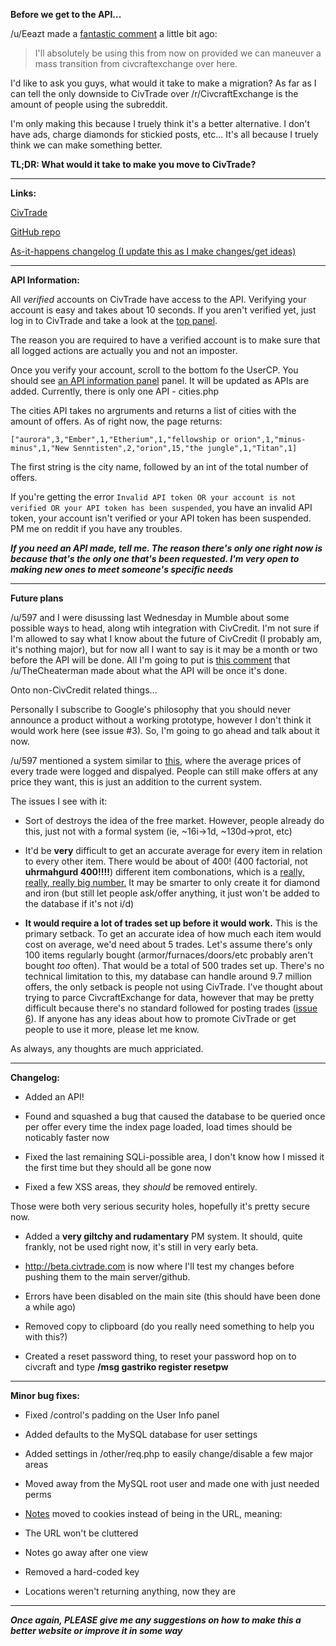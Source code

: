 **Before we get to the API...** 

/u/Eeazt made a [fantastic comment](https://www.reddit.com/r/Civcraft/comments/2l01n6/civtrade_is_now_open_source_last_30_hours_of/clqucvw) a little bit ago:

>I'll absolutely be using this from now on provided we can maneuver a mass transition from civcraftexchange over here.

I'd like to ask you guys, what would it take to make a migration? As far as I can tell the only downside to CivTrade over /r/CivcraftExchange is the amount of people using the subreddit.

I'm only making this because I truely think it's a better alternative. I don't have ads, charge diamonds for stickied posts, etc... It's all because I truely think we can make something better. 

**TL;DR: What would it take to make you move to CivTrade?**

----

**Links:**

[CivTrade](http://civtrade.com)

[GitHub repo](https://github.com/minicl55/civtrade)

[As-it-happens changelog (I update this as I make changes/get ideas)](https://github.com/minicl55/civtrade/issues)

----

**API Information:**

All *verified* accounts on CivTrade have access to the API. Verifying your account is easy and takes about 10 seconds. If you aren't verified yet, just log in to CivTrade and take a look at the [top panel](https://i.imgur.com/Cy3bjsO.png).

The reason you are required to have a verified account is to make sure that all logged actions are actually you and not an imposter.

Once you verify your account, scroll to the bottom fo the UserCP. You should see [an API information panel](http://i.imgur.com/2vmcB0I.png) panel. It will be updated as APIs are added. Currently, there is only one API - cities.php

The cities API takes no argruments and returns a list of cities with the amount of offers. As of right now, the page returns:

`["aurora",3,"Ember",1,"Etherium",1,"fellowship or orion",1,"minus-minus",1,"New Senntisten",2,"orion",15,"the jungle",1,"Titan",1]`

The first string is the city name, followed by an int of the total number of offers.

If you're getting the error `Invalid API token OR your account is not verified OR your API token has been suspended`, you have an invalid API token, your account isn't verified or your API token has been suspended. PM me on reddit if you have any troubles.

***If you need an API made, tell me. The reason there's only one right now is because that's the only one that's been requested. I'm very open to making new ones to meet someone's specific needs***

----
<a name="plans"></a>
**Future plans**

/u/597 and I were disussing last Wednesday in Mumble about some possible ways to head, along wtih integration with CivCredit. I'm not sure if I'm allowed to say what I know about the future of CivCredit (I probably am, it's nothing major), but for now all I want to say is it may be a month or two before the API will be done. All I'm going to put is [this comment](https://www.reddit.com/r/CivCredit/comments/2kdy2f/api_request/clu29ok) that /u/TheCheaterman made about what the API will be once it's done.

Onto non-CivCredit related things...

Personally I subscribe to Google's philosophy that you should never announce a product without a working prototype, however I don't think it would work here (see issue #3). So, I'm going to go ahead and talk about it now.

/u/597 mentioned a system similar to [this](https://eve-central.com/), where the average prices of every trade were logged and dispalyed. People can still make offers at any price they want, this is just an addition to the current system.

The issues I see with it:

- Sort of destroys the idea of the free market. However, people already do this, just not with a formal system (ie, ~16i->1d, ~130d->prot, etc)

- It'd be **very** difficult to get an accurate average for every item in relation to every other item. There would be about of 400! (400 factorial, not **uhrmahgurd 400!!!!**) different item combonations, which is a [really, really, really big number.](https://i.imgur.com/FukNFmO.png) It may be smarter to only create it for diamond and iron (but still let people ask/offer anything, it just won't be added to the database if it's not i/d)

- **It would require a lot of trades set up before it would work.** This is the primary setback. To get an accurate idea of how much each item would cost on average, we'd need about 5 trades. Let's assume there's only 100 items regularly bought (armor/furnaces/doors/etc probably aren't bought *too* often). That would be a total of 500 trades set up. There's no technical limitation to this, my database can handle around 9.7 million offers, the only setback is people not using CivTrade. I've thought about trying to parce CivcraftExchange for data, however that may be pretty difficult because there's no standard followed for posting trades ([issue 6](https://www.reddit.com/r/Civcraft/comments/2iymxi/ive_spent_about_50_hours_working_on_an/)). If anyone has any ideas about how to promote CivTrade or get people to use it more, please let me know.

As always, any thoughts are much appriciated. 

----

**Changelog:**

- Added an API!

- Found and squashed a bug that caused the database to be queried once per offer every time the index page loaded, load times should be noticably faster now

- Fixed the last remaining SQLi-possible area, I don't know how I missed it the first time but they should all be gone now

- Fixed a few XSS areas, they *should* be removed entirely.

Those were both very serious security holes, hopefully it's pretty secure now.

- Added a **very giltchy and rudamentary** PM system. It should, quite frankly, not be used right now, it's still in very early beta.

- http://beta.civtrade.com is now where I'll test my changes before pushing them to the main server/github. 
 
- Errors have been disabled on the main site (this should have been done a while ago)

- Removed copy to clipboard (do you really need something to help you with this?)

- Created a reset password thing, to reset your password hop on to civcraft and type **/msg gastriko register resetpw**

----

**Minor bug fixes:**

- Fixed /control's padding on the User Info panel

- Added defaults to the MySQL database for user settings

- Added settings in /other/req.php to easily change/disable a few major areas

- Moved away from the MySQL root user and made one with just needed perms

- [Notes](https://i.imgur.com/WHTbPaf.png) moved to cookies instead of being in the URL, meaning:

 - The URL won't be cluttered
 
 - Notes go away after one view
 
- Removed a hard-coded key

- Locations weren't returning anything, now they are

----

***Once again, PLEASE give me any suggestions on how to make this a better website or improve it in some way***
